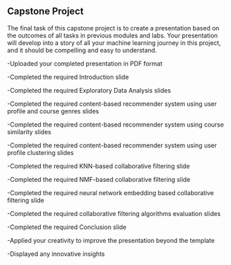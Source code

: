 ## Capstone Project
The final task of this capstone project is to create a presentation based on the outcomes of all tasks in previous modules and labs.
Your presentation will develop into a story of all your machine learning journey in this project, and it should be compelling and easy to understand.

-Uploaded your completed presentation in PDF format 

-Completed the required Introduction slide 

-Completed the required Exploratory Data Analysis slides

-Completed the required content-based recommender system using user profile and course genres slides 

-Completed the required content-based recommender system using course similarity slides

-Completed the required content-based recommender system using user profile clustering slides 

-Completed the required KNN-based collaborative filtering slide 

-Completed the required NMF-based collaborative filtering slide 

-Completed the required neural network embedding based collaborative filtering slide 

-Completed the required collaborative filtering algorithms evaluation slides 

-Completed the required Conclusion slide 

-Applied your creativity to improve the presentation beyond the template 

-Displayed any innovative insights
